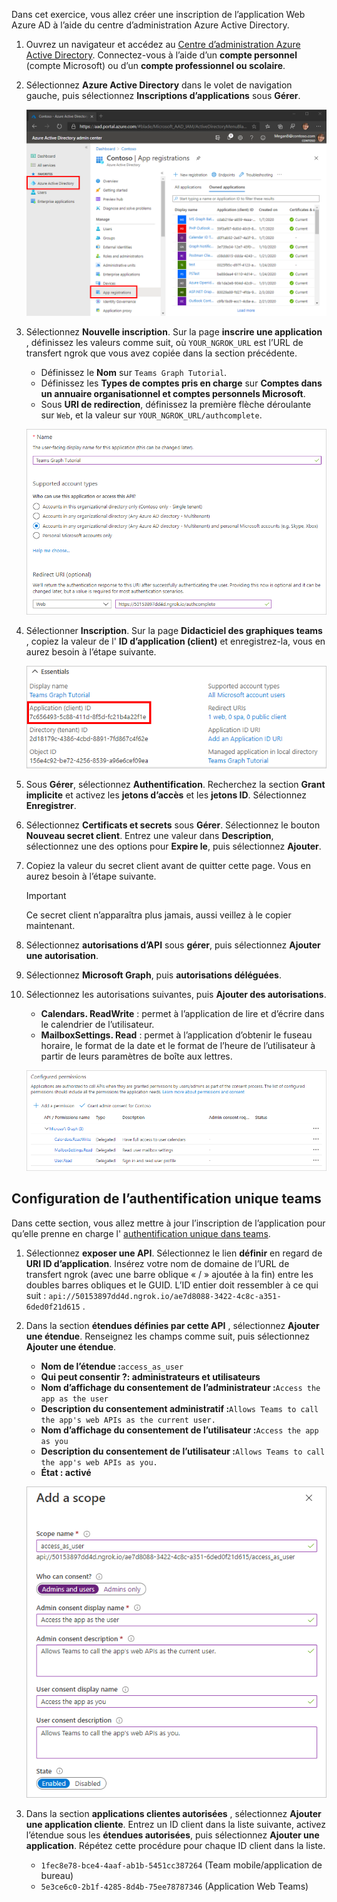 <!-- markdownlint-disable MD002 MD041 -->

Dans cet exercice, vous allez créer une inscription de l’application Web Azure AD à l’aide du centre d’administration Azure Active Directory.

1. Ouvrez un navigateur et accédez au [Centre d’administration Azure Active Directory](https://aad.portal.azure.com). Connectez-vous à l’aide d’un **compte personnel** (compte Microsoft) ou d’un **compte professionnel ou scolaire**.

1. Sélectionnez **Azure Active Directory** dans le volet de navigation gauche, puis sélectionnez **Inscriptions d’applications** sous **Gérer**.

    ![Une capture d’écran des inscriptions d’applications ](./images/aad-portal-app-registrations.png)

1. Sélectionnez **Nouvelle inscription**. Sur la page **inscrire une application** , définissez les valeurs comme suit, où `YOUR_NGROK_URL` est l’URL de transfert ngrok que vous avez copiée dans la section précédente.

    - Définissez le **Nom** sur `Teams Graph Tutorial`.
    - Définissez les **Types de comptes pris en charge** sur **Comptes dans un annuaire organisationnel et comptes personnels Microsoft**.
    - Sous **URI de redirection**, définissez la première flèche déroulante sur `Web`, et la valeur sur `YOUR_NGROK_URL/authcomplete`.

    ![Capture d’écran de la page Inscrire une application](./images/aad-register-an-app.png)

1. Sélectionner **Inscription**. Sur la page **Didacticiel des graphiques teams** , copiez la valeur de l' **ID d’application (client)** et enregistrez-la, vous en aurez besoin à l’étape suivante.

    ![Une capture d’écran de l’ID d’application de la nouvelle inscription d'application](./images/aad-application-id.png)

1. Sous **Gérer**, sélectionnez **Authentification**. Recherchez la section **Grant implicite** et activez les **jetons d’accès** et les **jetons ID**. Sélectionnez **Enregistrer**.

1. Sélectionnez **Certificats et secrets** sous **Gérer**. Sélectionnez le bouton **Nouveau secret client**. Entrez une valeur dans **Description**, sélectionnez une des options pour **Expire le**, puis sélectionnez **Ajouter**.

1. Copiez la valeur du secret client avant de quitter cette page. Vous en aurez besoin à l’étape suivante.

    > [!IMPORTANT]
    > Ce secret client n’apparaîtra plus jamais, aussi veillez à le copier maintenant.

1. Sélectionnez **autorisations d’API** sous **gérer**, puis sélectionnez **Ajouter une autorisation**.

1. Sélectionnez **Microsoft Graph**, puis **autorisations déléguées**.

1. Sélectionnez les autorisations suivantes, puis **Ajouter des autorisations**.

    - **Calendars. ReadWrite** : permet à l’application de lire et d’écrire dans le calendrier de l’utilisateur.
    - **MailboxSettings. Read** : permet à l’application d’obtenir le fuseau horaire, le format de la date et le format de l’heure de l’utilisateur à partir de leurs paramètres de boîte aux lettres.

    ![Capture d’écran des autorisations configurées](images/aad-configured-permissions.png)

## <a name="configure-teams-single-sign-on"></a>Configuration de l’authentification unique teams

Dans cette section, vous allez mettre à jour l’inscription de l’application pour qu’elle prenne en charge l' [authentification unique dans teams](/microsoftteams/platform/tabs/how-to/authentication/auth-aad-sso).

1. Sélectionnez **exposer une API**. Sélectionnez le lien **définir** en regard de **URI ID d’application**. Insérez votre nom de domaine de l’URL de transfert ngrok (avec une barre oblique « / » ajoutée à la fin) entre les doubles barres obliques et le GUID. L’ID entier doit ressembler à ce qui suit : `api://50153897dd4d.ngrok.io/ae7d8088-3422-4c8c-a351-6ded0f21d615` .

1. Dans la section **étendues définies par cette API** , sélectionnez **Ajouter une étendue**. Renseignez les champs comme suit, puis sélectionnez **Ajouter une étendue**.

    - **Nom de l’étendue :**`access_as_user`
    - **Qui peut consentir ?: administrateurs et utilisateurs**
    - **Nom d’affichage du consentement de l’administrateur :**`Access the app as the user`
    - **Description du consentement administratif :**`Allows Teams to call the app's web APIs as the current user.`
    - **Nom d’affichage du consentement de l’utilisateur :**`Access the app as you`
    - **Description du consentement de l’utilisateur :**`Allows Teams to call the app's web APIs as you.`
    - **État : activé**

    ![Capture d’écran du formulaire ajouter une étendue](images/aad-add-scope.png)

1. Dans la section **applications clientes autorisées** , sélectionnez **Ajouter une application cliente**. Entrez un ID client dans la liste suivante, activez l’étendue sous les **étendues autorisées**, puis sélectionnez **Ajouter une application**. Répétez cette procédure pour chaque ID client dans la liste.

    - `1fec8e78-bce4-4aaf-ab1b-5451cc387264` (Team mobile/application de bureau)
    - `5e3ce6c0-2b1f-4285-8d4b-75ee78787346` (Application Web Teams)
